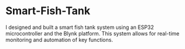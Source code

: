 # Smart-Fish-Tank
I designed and built a smart fish tank system using an ESP32 microcontroller and the Blynk platform. This system allows for real-time monitoring and automation of key functions.
